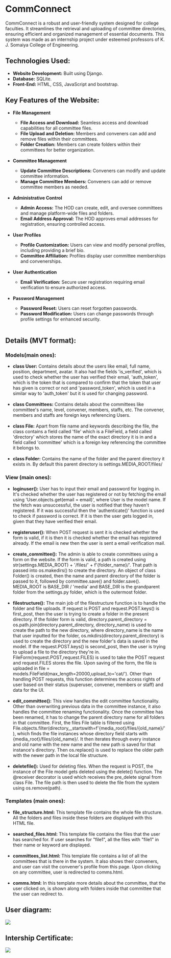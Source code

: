 # CommConnect
<p>CommConnect is a robust and user-friendly system designed for college faculties. It streamlines the retrieval and uploading of committee directories, ensuring efficient and organized management of essential documents. This system was made as an internship project under esteemed professors of K. J. Somaiya College of Engineering.</p>

<h2>Technologies Used:</h2>
<ul>
  <li><strong>Website Development:</strong> Built using Django.</li>
  <li><strong>Database:</strong> SQLite.</li>
  <li><strong>Front-End:</strong> HTML, CSS, JavaScript and bootstrap.</li>
</ul>

<h2>Key Features of the Website:</h2>
<ul>
  <li><strong>File Management</strong></li>
  <ul>
    <li><strong>File Access and Download:</strong> Seamless access and download capabilities for all committee files.</li>
    <li><strong>File Upload and Deletion:</strong> Members and conveners can add and remove files within their committees.</li>
    <li><strong>Folder Creation:</strong> Members can create folders within their committees for better organization.</li><br>
  </ul>
  <li><strong>Committee Management</strong></li>
  <ul>
    <li><strong>Update Committee Descriptions:</strong> Conveners can modify and update committee information.</li>
    <li><strong>Manage Committee Members:</strong> Conveners can add or remove committee members as needed.</li><br>
  </ul>
  <li><strong>Administrative Control</strong></li>
  <ul>
    <li><strong>Admin Access:</strong> The HOD can create, edit, and oversee committees and manage platform-wide files and folders.</li>
    <li><strong>Email Address Approval:</strong> The HOD approves email addresses for registration, ensuring controlled access.</li><br>
  </ul>
  <li><strong>User Profiles</strong></li>
  <ul>
    <li><strong>Profile Customization:</strong> Users can view and modify personal profiles, including providing a brief bio.</li>
    <li><strong>Committee Affiliation:</strong> Profiles display user committee memberships and convenerships.</li><br>
  </ul>
  <li><strong>User Authentication</strong></li>
  <ul>
    <li><strong>Email Verification:</strong> Secure user registration requiring email verification to ensure authorized access.</li><br>
  </ul>
  <li><strong>Password Management</strong></li>
  <ul>
    <li><strong>Password Reset:</strong> Users can reset forgotten passwords.</li>
    <li><strong>Password Modification:</strong> Users can change passwords through profile settings for enhanced security.</li><br>
  </ul>
</ul>

<h2>Details (MVT format):</h2>
<h3>Models(main ones):</h3>
<ul>
    <li><strong>class User:</strong> Contains details about the users like email, full name, position, department, avatar. It also had the fields 'is_verified', which is used to check whether the user has verified their email, 'auth_token', which is the token that is compared to confirm that the token that user has given is correct or not and 'password_token', which is used in a similar way to 'auth_token' but it is used for changing password.</li><br>
    <li><strong>class Committees:</strong> Contains details about the committees like committee's name, level, convener, members, staffs, etc. The convener, members and staffs are foreign keys referencing Users.</li><br>
    <li><strong>class File:</strong> Apart from file name and keywords describing the file, the class contains a field called 'file' which is a FileField, a field called 'directory' which stores the name of the exact directory it is in and a field called 'committee' which is a foreign key referencing the committee it belongs to.</li><br>
    <li><strong>class Folder:</strong> Contains the name of the folder and the parent directory it exists in. By default this parent directory is settings.MEDIA_ROOT/files/</li>
</ul>

<h3>View (main ones):</h3>
<ul>
    <li><strong>loginuser():</strong> User has to input their email and password for logging in. It's checked whether the user has registered or not by fetching the email using 'User.objects.get(email = email)', where User is the model name. If the fetch was unsuccessful, the user is notified that they haven't registered. If it was successful then the 'authenticate()' function is used to check if password is correct. If it is then the user gets logged in, given that they have verified their email.</li><br>
  <li><strong>registeruser():</strong> When POST request is sent it is checked whether the form is valid, if it is then it is checked whether the email has registered already. If the email is new then the user is sent a email verification mail.</li><br>
  <li><strong>create_committee():</strong> The admin is able to create committees using a form on the website. If the form is valid, a path is created using str(settings.MEDIA_ROOT) + '/files/' + f'{folder_name}/'. That path is passed into os.makedirs() to create the directory. An object of class Folder() is created, then the name and parent directory of the folder is passed to it, followed by committee.save() and folder.save(). MEDIA_ROOT is BASE_DIR / 'media' and BASE_DIR is the grandparent folder from the settings.py folder, which is the outermost folder.</li><br>
    <li><strong>filestructure():</strong> The main job of the filestructure function is to handle the folder and file uploads. If request is POST and request.POST.keys() is first_post, then the user is trying to create a folder in the present directory. If the folder form is valid, directory.parent_directory = os.path.join(directory.parent_directory, directory_name) is used to create the path to the new directory, where directory_name is the name that user inputted for the folder, os.mkdirs(directory.parent_directory) is used to create the directory and the new folder's data is saved in the model. If the request.POST.keys() is second_post, then the user is trying to upload a file to the directory they're in. FileForm(request.POST,request.FILES) is used to take the POST request and request.FILES stores the file. Upon saving of the form, the file is uploaded in file = models.FileField(max_length=20000,upload_to='cat/'). Other than handling POST requests, this function determines the access rights of user based on their status (superuser, convener, members or staff) and data for the UI.</li><br>
  <li><strong>edit_committee():</strong> This view handles the edit committee functionality. Other than overwriting previous data in the committee instance, it also handles the committee renaming functionality. Once the committee has been renamed, it has to change the parent directory name for all folders in that committee. First, the files File table is filtered using File.objects.filter(directory__startswith=f'{media_root}/files/{old_name}/'), which finds the file instances whose directory field starts with {media_root}/files/{old_name}/. It then iterates through every instance and old name with the new name and the new path is saved for that instance's directory. Then os.replace() is used to replace the older path with the newer path in the local file structure.</li><br>
  <li><strong>deletefile():</strong> Used for deleting files. When the request is POST, the instance of the File model gets deleted using the delete() function. The @receiver decorator is used which receives the pre_delete signal from class File. The file path is then used to delete the file from the system using os.remove(path).</li>
</ul>

<h3>Templates (main ones):</h3>
<ul>
  <li><strong>file_structure.html:</strong> This template file contains the whole file structure. All the folders and files inside these folders are displayed with this HTML file.</li><br>
  <li><strong>searched_files.html:</strong> This template file contains the files that the user has searched for. If user searches for "file1", all the files with "file1" in their name or keyword are displayed.</li><br>
  <li><strong>committees_list.html:</strong> This template file contains a list of all the committees that is there in the system. It also shows their conveners, and user can visit the convener's profile from this page. Upon clicking on any committee, user is redirected to comms.html.</li><br>
  <li><strong>comms.html:</strong> In this template more details about the committee, that the user clicked on, is shown along with folders inside that committee that the user can redirect to.</li>
</ul>

<h2>User diagram:</h2>
<img src="https://github.com/user-attachments/assets/e7723d2f-a024-4958-bd60-a24cc561410a"></img>

<h2>Intership Certificate:</h2>
<img src = "https://github.com/user-attachments/assets/8496e4e4-c409-4361-966b-cc6cdb95460a"></img>
